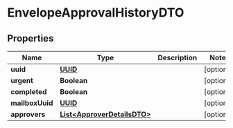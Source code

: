 # EnvelopeApprovalHistoryDTO

## Properties
Name | Type | Description | Notes
------------ | ------------- | ------------- | -------------
**uuid** | [**UUID**](UUID.md) |  |  [optional]
**urgent** | **Boolean** |  |  [optional]
**completed** | **Boolean** |  |  [optional]
**mailboxUuid** | [**UUID**](UUID.md) |  |  [optional]
**approvers** | [**List&lt;ApproverDetailsDTO&gt;**](ApproverDetailsDTO.md) |  |  [optional]
